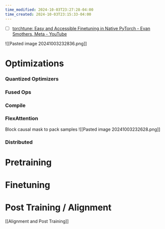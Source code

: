 ```yaml
---
time_modified: 2024-10-03T23:27:28-04:00
time_created: 2024-10-03T23:15:33-04:00
---
```


- [ ] [torchtune: Easy and Accessible Finetuning in Native PyTorch - Evan Smothers, Meta - YouTube](https://www.youtube.com/watch?v=43X9E25-Qg0)

![[Pasted image 20241003232836.png]]

# Optimizations

### Quantized Optimizers

### Fused Ops

### Compile

### FlexAttention

Block causal mask  to pack samples
![[Pasted image 20241003232628.png]]


### Distributed

# Pretraining


# Finetuning


# Post Training / Alignment

[[Alignment and Post Training]]

